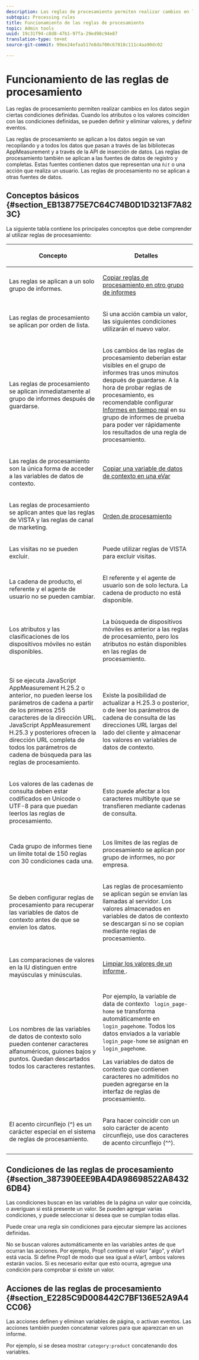 ```yaml
---
description: Las reglas de procesamiento permiten realizar cambios en los datos según ciertas condiciones definidas. Cuando los atributos o los valores coinciden con las condiciones definidas, se pueden definir y eliminar valores, y definir eventos.
subtopic: Processing rules
title: Funcionamiento de las reglas de procesamiento
topic: Admin tools
uuid: 19c31f94-c8d8-47b1-97fa-29ed98c94e87
translation-type: tm+mt
source-git-commit: 99ee24efaa517e8da700c67818c111c4aa90dc02

---
```



# Funcionamiento de las reglas de procesamiento

Las reglas de procesamiento permiten realizar cambios en los datos según ciertas condiciones definidas. Cuando los atributos o los valores coinciden con las condiciones definidas, se pueden definir y eliminar valores, y definir eventos.

Las reglas de procesamiento se aplican a los datos según se van recopilando y a todos los datos que pasan a través de las bibliotecas AppMeasurement y a través de la API de inserción de datos. Las reglas de procesamiento también se aplican a las fuentes de datos de registro y completas. Estas fuentes contienen datos que representan una *`hit`* o una acción que realiza un usuario. Las reglas de procesamiento no se aplican a otras fuentes de datos.

## Conceptos básicos {#section_EB138775E7C64C74B0D1D3213F7A823C}

La siguiente tabla contiene los principales conceptos que debe comprender al utilizar reglas de procesamiento:

<table id="table_287C606AE26E47AA8F737411990ACEB2"> 
 <thead> 
  <tr> 
   <th colname="col1" class="entry"> <p>Concepto </p> </th> 
   <th colname="col2" class="entry"> <p>Detalles </p> </th> 
  </tr> 
 </thead>
 <tbody> 
  <tr> 
   <td colname="col1"> <p>Las reglas se aplican a un solo grupo de informes. </p> </td> 
   <td colname="col2"> <p> <a href="/help/admin/admin/c-processing-rules/c-processing-rules-configuration/t-processing-rules-copy-to-rs.md"> Copiar reglas de procesamiento en otro grupo de informes </a> </p> </td> 
  </tr> 
  <tr> 
   <td colname="col1"> <p>Las reglas de procesamiento se aplican por orden de lista. </p> </td> 
   <td colname="col2"> <p>Si una acción cambia un valor, las siguientes condiciones utilizarán el nuevo valor. </p> </td> 
  </tr> 
  <tr> 
   <td colname="col1"> <p>Las reglas de procesamiento se aplican inmediatamente al grupo de informes después de guardarse. </p> </td> 
   <td colname="col2"> <p>Los cambios de las reglas de procesamiento deberían estar visibles en el grupo de informes tras unos minutos después de guardarse. A la hora de probar reglas de procesamiento, es recomendable configurar <a href="/help/admin/admin/realtime/t-realtime-admin.md"> Informes en tiempo real</a> en su grupo de informes de prueba para poder ver rápidamente los resultados de una regla de procesamiento. </p> </td> 
  </tr> 
  <tr> 
   <td colname="col1"> <p>Las reglas de procesamiento son la única forma de acceder a las variables de datos de contexto. </p> </td> 
   <td colname="col2"> <p> <a href="/help/admin/admin/c-processing-rules/processing-rules-examples/processing-rules-copy-context-data.md"> Copiar una variable de datos de contexto en una eVar </a> </p> </td> 
  </tr> 
  <tr> 
   <td colname="col1"> <p>Las reglas de procesamiento se aplican antes que las reglas de VISTA y las reglas de canal de marketing. </p> </td> 
   <td colname="col2"> <p> <a href="/help/admin/admin/c-processing-rules/c-processing-rules-configuration/processing-rule-order.md"> Orden de procesamiento </a> </p> </td> 
  </tr> 
  <tr> 
   <td colname="col1"> <p>Las visitas no se pueden excluir. </p> </td> 
   <td colname="col2"> <p>Puede utilizar reglas de VISTA para excluir visitas. </p> </td> 
  </tr> 
  <tr> 
   <td colname="col1"> <p>La cadena de producto, el referente y el agente de usuario no se pueden cambiar. </p> </td> 
   <td colname="col2"> <p>El referente y el agente de usuario son de solo lectura. La cadena de producto no está disponible. </p> </td> 
  </tr> 
  <tr> 
   <td colname="col1"> <p>Los atributos y las clasificaciones de los dispositivos móviles no están disponibles. </p> </td> 
   <td colname="col2"> <p>La búsqueda de dispositivos móviles es anterior a las reglas de procesamiento, pero los atributos no están disponibles en las reglas de procesamiento. </p> </td> 
  </tr> 
  <tr> 
   <td colname="col1"> <p>Si se ejecuta JavaScript AppMeasurement H.25.2 o anterior, no pueden leerse los parámetros de cadena a partir de los primeros 255 caracteres de la dirección URL. JavaScript AppMeasurement H.25.3 y posteriores ofrecen la dirección URL completa de todos los parámetros de cadena de búsqueda para las reglas de procesamiento. </p> </td> 
   <td colname="col2"> <p>Existe la posibilidad de actualizar a H.25.3 o posterior, o de leer los parámetros de cadena de consulta de las direcciones URL largas del lado del cliente y almacenar los valores en variables de datos de contexto. </p> </td> 
  </tr> 
  <tr> 
   <td colname="col1"> <p>Los valores de las cadenas de consulta deben estar codificados en Unicode o UTF-8 para que puedan leerlos las reglas de procesamiento. </p> </td> 
   <td colname="col2"> <p>Esto puede afectar a los caracteres multibyte que se transfieren mediante cadenas de consulta. </p> </td> 
  </tr> 
  <tr> 
   <td colname="col1"> <p>Cada grupo de informes tiene un límite total de 150 reglas con 30 condiciones cada una. </p> </td> 
   <td colname="col2"> <p>Los límites de las reglas de procesamiento se aplican por grupo de informes, no por empresa. </p> </td> 
  </tr> 
  <tr> 
   <td colname="col1"> <p>Se deben configurar reglas de procesamiento para recuperar las variables de datos de contexto antes de que se envíen los datos. </p> </td> 
   <td colname="col2"> <p>Las reglas de procesamiento se aplican según se envían las llamadas al servidor. Los valores almacenados en variables de datos de contexto se descargan si no se copian mediante reglas de procesamiento. </p> </td> 
  </tr> 
  <tr> 
   <td colname="col1"> <p>Las comparaciones de valores en la IU distinguen entre mayúsculas y minúsculas. </p> </td> 
   <td colname="col2"> <p> <a href="/help/admin/admin/c-processing-rules/processing-rules-examples/clean-up-values-in-a-report.md"> Limpiar los valores de un informe </a>. </p> </td> 
  </tr> 
  <tr> 
   <td colname="col1"> <p>Los nombres de las variables de datos de contexto solo pueden contener caracteres alfanuméricos, guiones bajos y puntos. Quedan descartados todos los caracteres restantes. </p> </td> 
   <td colname="col2"> <p>Por ejemplo, la variable de data de contexto <code> login_page-home</code> se transforma automáticamente en <code> login_pagehome</code>. Todos los datos enviados a la variable <code> login_page-home</code> se asignan en <code> login_pagehome</code>. </p> <p>Las variables de datos de contexto que contienen caracteres no admitidos no pueden agregarse en la interfaz de reglas de procesamiento. </p> </td> 
  </tr> 
  <tr> 
   <td colname="col1"> <p>El acento circunflejo (^) es un carácter especial en el sistema de reglas de procesamiento. </p> </td> 
   <td colname="col2"> <p>Para hacer coincidir con un solo carácter de acento circunflejo, use dos caracteres de acento circunflejo (^^). </p> </td> 
  </tr> 
 </tbody> 
</table>

## Condiciones de las reglas de procesamiento {#section_387390EEE9BA4DA98698522A84326DB4}

Las condiciones buscan en las variables de la página un valor que coincida, o averiguan si está presente un valor. Se pueden agregar varias condiciones, y puede seleccionar si desea que se cumplan todas ellas.

Puede crear una regla sin condiciones para ejecutar siempre las acciones definidas.

No se buscan valores automáticamente en las variables antes de que ocurran las acciones. Por ejemplo, Prop1 contiene el valor "algo", y eVar1 está vacía. Si define Prop1 de modo que sea igual a eVar1, ambos valores estarán vacíos. Si es necesario evitar que esto ocurra, agregue una condición para comprobar si existe un valor.

## Acciones de las reglas de procesamiento {#section_E2285C9D008442C7BF136E52A9A4CC06}

Las acciones definen y eliminan variables de página, o activan eventos. Las acciones también pueden concatenar valores para que aparezcan en un informe.

Por ejemplo, si se desea mostrar `category:product` concatenando dos variables.
